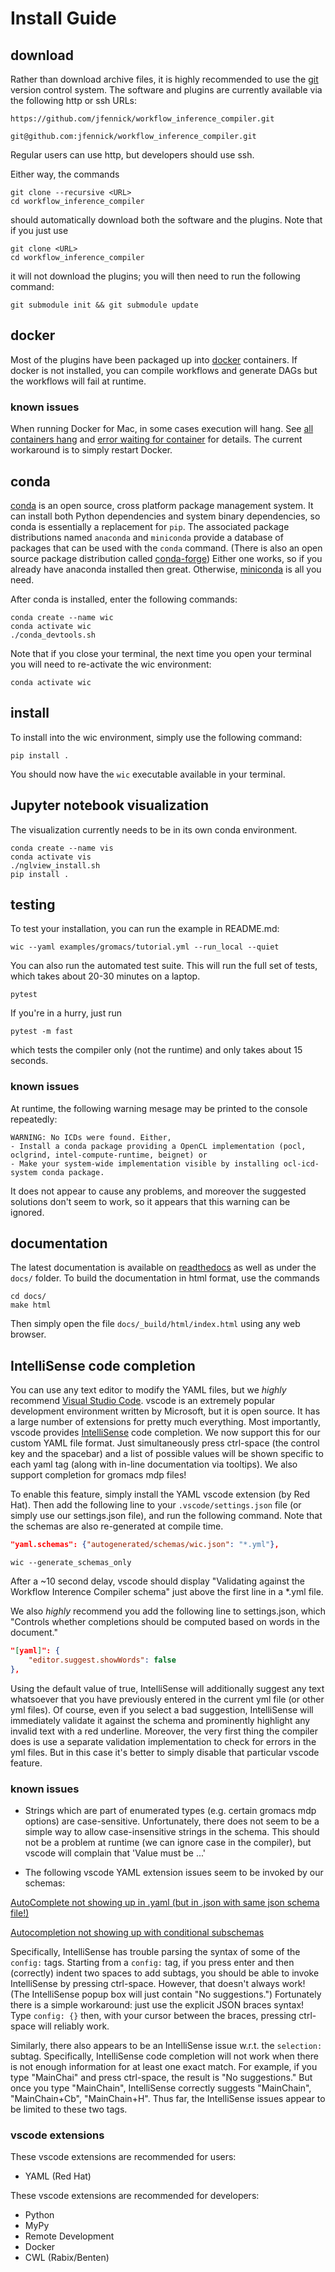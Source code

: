 # Install Guide

## download

Rather than download archive files, it is highly recommended to use the [git](https://git-scm.com) version control system. The software and plugins are currently available via the following http or ssh URLs:

```
https://github.com/jfennick/workflow_inference_compiler.git
```
```
git@github.com:jfennick/workflow_inference_compiler.git
```

Regular users can use http, but developers should use ssh.

Either way, the commands

```shell
git clone --recursive <URL>
cd workflow_inference_compiler
```

should automatically download both the software and the plugins. Note that if you just use

```shell
git clone <URL>
cd workflow_inference_compiler
```
it will not download the plugins; you will then need to run the following command:

```
git submodule init && git submodule update
```

## docker

Most of the plugins have been packaged up into [docker](https://www.docker.com) containers. If docker is not installed, you can compile workflows and generate DAGs but the workflows will fail at runtime.

### known issues

When running Docker for Mac, in some cases execution will hang. See [all containers hang](https://github.com/docker/for-mac/issues/5081) and [error waiting for container](https://github.com/docker/for-mac/issues/5139) for details. The current workaround is to simply restart Docker.

## conda

[conda](https://en.wikipedia.org/wiki/Conda_(package_manager)) is an open source, cross platform package management system. It can install both Python dependencies and system binary dependencies, so conda is essentially a replacement for `pip`. The associated package distributions named `anaconda` and `miniconda` provide a database of packages that can be used with the `conda` command. (There is also an open source package distribution called [conda-forge](https://conda-forge.org)) Either one works, so if you already have anaconda installed then great. Otherwise, [miniconda](https://docs.conda.io/en/latest/miniconda.html) is all you need.

After conda is installed, enter the following commands:

```
conda create --name wic
conda activate wic
./conda_devtools.sh
```

Note that if you close your terminal, the next time you open your terminal you will need to re-activate the wic environment:

```
conda activate wic
```

## install

To install into the wic environment, simply use the following command:

```
pip install .
```

You should now have the `wic` executable available in your terminal.

## Jupyter notebook visualization

The visualization currently needs to be in its own conda environment.

```
conda create --name vis
conda activate vis
./nglview_install.sh
pip install .
```

## testing

To test your installation, you can run the example in README.md:

```
wic --yaml examples/gromacs/tutorial.yml --run_local --quiet
```

You can also run the automated test suite. This will run the full set of tests, which takes about 20-30 minutes on a laptop.

```
pytest
```

If you're in a hurry, just run

```
pytest -m fast
```

which tests the compiler only (not the runtime) and only takes about 15 seconds.

### known issues

At runtime, the following warning mesage may be printed to the console repeatedly:

```
WARNING: No ICDs were found. Either,
- Install a conda package providing a OpenCL implementation (pocl, oclgrind, intel-compute-runtime, beignet) or 
- Make your system-wide implementation visible by installing ocl-icd-system conda package.
```

It does not appear to cause any problems, and moreover the suggested solutions don't seem to work, so it appears that this warning can be ignored.

## documentation

The latest documentation is available on [readthedocs](https://workflow-inference-compiler.readthedocs.io/en/latest/) as well as under the `docs/` folder. To build the documentation in html format, use the commands

```
cd docs/
make html
```

Then simply open the file `docs/_build/html/index.html` using any web browser.

## IntelliSense code completion

You can use any text editor to modify the YAML files, but we *highly* recommend [Visual Studio Code](https://code.visualstudio.com). vscode is an extremely popular development environment written by Microsoft, but it is open source. It has a large number of extensions for pretty much everything. Most importantly, vscode provides [IntelliSense](https://code.visualstudio.com/docs/editor/intellisense) code completion. We now support this for our custom YAML file format. Just simultaneously press ctrl-space (the control key and the spacebar) and a list of possible values will be shown specific to each yaml tag (along with in-line documentation via tooltips). We also support completion for gromacs mdp files!

To enable this feature, simply install the YAML vscode extension (by Red Hat). Then add the following line to your `.vscode/settings.json` file (or simply use our settings.json file), and run the following command. Note that the schemas are also re-generated at compile time.

```json
"yaml.schemas": {"autogenerated/schemas/wic.json": "*.yml"},
```

```
wic --generate_schemas_only
```

After a ~10 second delay, vscode should display "Validating against the Workflow Interence Compiler schema" just above the first line in a \*.yml file.

We also *highly* recommend you add the following line to settings.json, which "Controls whether completions should be computed based on words in the document."

```json
"[yaml]": {
    "editor.suggest.showWords": false
},
```

Using the default value of true, IntelliSense will additionally suggest any text whatsoever that you have previously entered in the current yml file (or other yml files). Of course, even if you select a bad suggestion, IntelliSense will immediately validate it against the schema and prominently highlight any invalid text with a red underline. Moreover, the very first thing the compiler does is use a separate validation implementation to check for errors in the yml files. But in this case it's better to simply disable that particular vscode feature.

### known issues

* Strings which are part of enumerated types (e.g. certain gromacs mdp options) are case-sensitive. Unfortunately, there does not seem to be a simple way to allow case-insensitive strings in the schema. This should not be a problem at runtime (we can ignore case in the compiler), but vscode will complain that 'Value must be ...'


* The following vscode YAML extension issues seem to be invoked by our schemas:

[AutoComplete not showing up in .yaml (but in .json with same json schema file!)](https://github.com/redhat-developer/vscode-yaml/issues/495)

[Autocompletion not showing up with conditional subschemas](https://github.com/redhat-developer/vscode-yaml/issues/222)

Specifically, IntelliSense has trouble parsing the syntax of some of the `config:` tags. Starting from a `config:` tag, if you press enter and then (correctly) indent two spaces to add subtags, you should be able to invoke IntelliSense by pressing ctrl-space. However, that doesn't always work! (The IntelliSense popup box will just contain "No suggestions.") Fortunately there is a simple workaround: just use the explicit JSON braces syntax! Type `config: {}` then, with your cursor between the braces, pressing ctrl-space will reliably work.

Similarly, there also appears to be an IntelliSense issue w.r.t. the `selection:` subtag. Specifically, IntelliSense code completion will not work when there is not enough information for at least one exact match. For example, if you type "MainChai" and press ctrl-space, the result is "No suggestions." But once you type "MainChain", IntelliSense correctly suggests "MainChain", "MainChain+Cb", "MainChain+H". Thus far, the IntelliSense issues appear to be limited to these two tags.

### vscode extensions

These vscode extensions are recommended for users:

* YAML (Red Hat)

These vscode extensions are recommended for developers:

* Python
* MyPy
* Remote Development
* Docker
* CWL (Rabix/Benten)